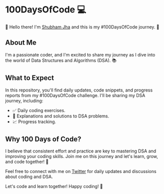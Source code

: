 # 100DaysOfCode 💻

👋 Hello there! I'm [Shubham Jha](https://twitter.com/07jhashubham) and this is my #100DaysOfCode journey. 🚀

## About Me

I'm a passionate coder, and I'm excited to share my journey as I dive into the world of Data Structures and Algorithms (DSA). 📚

## What to Expect

In this repository, you'll find daily updates, code snippets, and progress reports from my #100DaysOfCode challenge. I'll be sharing my DSA journey, including:

- ✅ Daily coding exercises.
- 📝 Explanations and solutions to DSA problems.
- 📈 Progress tracking.

## Why 100 Days of Code?

I believe that consistent effort and practice are key to mastering DSA and improving your coding skills. Join me on this journey and let's learn, grow, and code together! 💪

Feel free to connect with me on [Twitter](https://twitter.com/07jhashubham) for daily updates and discussions about coding and DSA.

Let's code and learn together! Happy coding! 🚀
